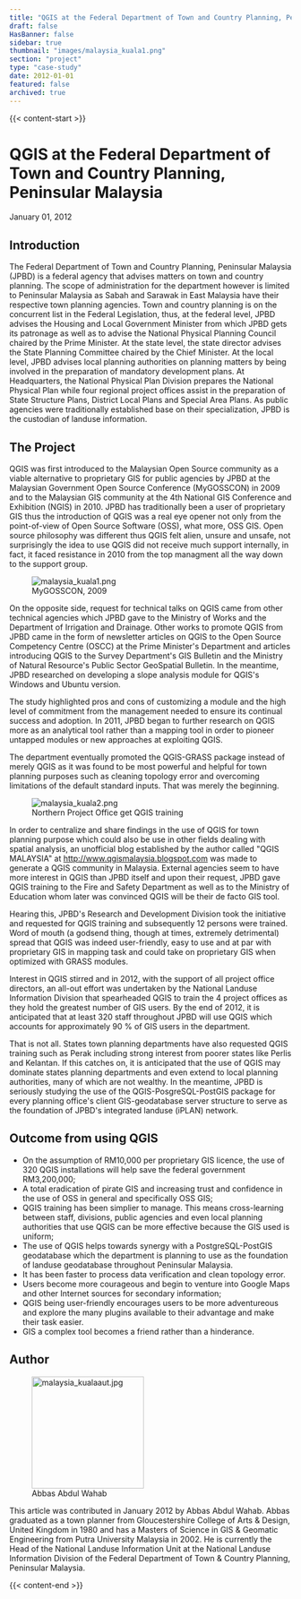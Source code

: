 ```yaml
---
title: "QGIS at the Federal Department of Town and Country Planning, Peninsular Malaysia"
draft: false
HasBanner: false
sidebar: true
thumbnail: "images/malaysia_kuala1.png"
section: "project"
type: "case-study"
date: 2012-01-01
featured: false
archived: true
---
```

{{< content-start >}}

# QGIS at the Federal Department of Town and Country Planning, Peninsular Malaysia

<p class="is-size-6 is-italic has-text-weight-medium">
  <span class="icon">
    <i class="fas fa-calendar-alt"></i>
  </span>
  <span>January 01, 2012</span>
</p>


## Introduction

The Federal Department of Town and Country Planning, Peninsular Malaysia (JPBD) is a federal agency that advises matters on town and country planning. The scope of administration for the department however is limited to Peninsular Malaysia as Sabah and Sarawak in East Malaysia have their respective town planning agencies. Town and country planning is on the concurrent list in the Federal Legislation, thus, at the federal level, JPBD advises the Housing and Local Government Minister from which JPBD gets its patronage as well as to advise the National Physical Planning Council chaired by the Prime Minister. At the state level, the state director advises the State Planning Committee chaired by the Chief Minister. At the local level, JPBD advises local planning authorities on planning matters by being involved in the preparation of mandatory development plans. At Headquarters, the National Physical Plan Division prepares the National Physical Plan while four regional project offices assist in the preparation of State Structure Plans, District Local Plans and Special Area Plans. As public agencies were traditionally established base on their specialization, JPBD is the custodian of landuse information.

## The Project

QGIS was first introduced to the Malaysian Open Source community as a viable alternative to proprietary GIS for public agencies by JPBD at the Malaysian Government Open Source Conference (MyGOSSCON) in 2009 and to the Malaysian GIS community at the 4th National GIS Conference and Exhibition (NGIS) in 2010. JPBD has traditionally been a user of proprietary GIS thus the introduction of QGIS was a real eye opener not only from the point-of-view of Open Source Software (OSS), what more, OSS GIS. Open source philosophy was different thus QGIS felt alien, unsure and unsafe, not surprisingly the idea to use QGIS did not receive much support internally, in fact, it faced resistance in 2010 from the top managment all the way down to the support group.

<figure>
<img src="../images/malaysia_kuala1.png" class="align-right" alt="malaysia_kuala1.png" />
<figcaption>MyGOSSCON, 2009</figcaption>
</figure>

On the opposite side, request for technical talks on QGIS came from other technical agencies which JPBD gave to the Ministry of Works and the Department of Irrigation and Drainage. Other works to promote QGIS from JPBD came in the form of newsletter articles on QGIS to the Open Source Competency Centre (OSCC) at the Prime Minister\'s Department and articles introducing QGIS to the Survey Department\'s GIS Bulletin and the Ministry of Natural Resource\'s Public Sector GeoSpatial Bulletin. In the meantime, JPBD researched on developing a slope analysis module for QGIS\'s Windows and Ubuntu version.

The study highlighted pros and cons of customizing a module and the high level of commitment from the management needed to ensure its continual success and adoption. In 2011, JPBD began to further research on QGIS more as an analytical tool rather than a mapping tool in order to pioneer untapped modules or new approaches at exploiting QGIS.

The department eventually promoted the QGIS-GRASS package instead of merely QGIS as it was found to be most powerful and helpful for town planning purposes such as cleaning topology error and overcoming limitations of the default standard inputs. That was merely the beginning.

<figure>
<img src="../images/malaysia_kuala2.png" class="align-right" alt="malaysia_kuala2.png" />
<figcaption>Northern Project Office get QGIS training</figcaption>
</figure>

In order to centralize and share findings in the use of QGIS for town planning purpose which could also be use in other fields dealing with spatial analysis, an unofficial blog established by the author called "QGIS MALAYSIA" at <http://www.qgismalaysia.blogspot.com> was made to generate a QGIS community in Malaysia. External agencies seem to have more interest in QGIS than JPBD itself and upon their request, JPBD gave QGIS training to the Fire and Safety Department as well as to the Ministry of Education whom later was convinced QGIS will be their de facto GIS tool.

Hearing this, JPBD\'s Research and Development Division took the initiative and requested for QGIS training and subsequently 12 persons were trained. Word of mouth (a godsend thing, though at times, extremely detrimental) spread that QGIS was indeed user-friendly, easy to use and at par with proprietary GIS in mapping task and could take on proprietary GIS when optimized with GRASS modules.

Interest in QGIS stirred and in 2012, with the support of all project office directors, an all-out effort was undertaken by the National Landuse Information Division that spearheaded QGIS to train the 4 project offices as they hold the greatest number of GIS users. By the end of 2012, it is anticipated that at least 320 staff throughout JPBD will use QGIS which accounts for approximately 90 % of GIS users in the department.

That is not all. States town planning departments have also requested QGIS training such as Perak including strong interest from poorer states like Perlis and Kelantan. If this catches on, it is anticipated that the use of QGIS may dominate states planning departments and even extend to local planning authorities, many of which are not wealthy. In the meantime, JPBD is seriously studying the use of the QGIS-PosgreSQL-PostGIS package for every planning office\'s client GIS-geodatabase server structure to serve as the foundation of JPBD\'s integrated landuse (iPLAN) network.

## Outcome from using QGIS

-   On the assumption of RM10,000 per proprietary GIS licence, the use of 320 QGIS installations will help save the federal government RM3,200,000;
-   A total eradication of pirate GIS and increasing trust and confidence in the use of OSS in general and specifically OSS GIS;
-   QGIS training has been simplier to manage. This means cross-learning between staff, divisions, public agencies and even local planning authorities that use QGIS can be more effective because the GIS used is uniform;
-   The use of QGIS helps towards synergy with a PostgreSQL-PostGIS geodatabase which the department is planning to use as the foundation of landuse geodatabase throughout Peninsular Malaysia.
-   It has been faster to process data verification and clean topology error.
-   Users become more courageous and begin to venture into Google Maps and other Internet sources for secondary information;
-   QGIS being user-friendly encourages users to be more adventureous and explore the many plugins available to their advantage and make their task easier.
-   GIS a complex tool becomes a friend rather than a hinderance.

## Author

<figure>
<img src="../images/malaysia_kualaaut.jpg" class="align-left" height="200" alt="malaysia_kualaaut.jpg" />
<figcaption>Abbas Abdul Wahab</figcaption>
</figure>

This article was contributed in January 2012 by Abbas Abdul Wahab. Abbas graduated as a town planner from Gloucestershire College of Arts & Design, United Kingdom in 1980 and has a Masters of Science in GIS & Geomatic Engineering from Putra University Malaysia in 2002. He is currently the Head of the National Landuse Information Unit at the National Landuse Information Division of the Federal Department of Town & Country Planning, Peninsular Malaysia.

{{< content-end >}}
